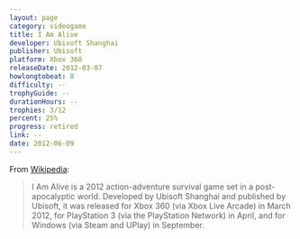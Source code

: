 ```yaml
---
layout: page
category: videogame
title: I Am Alive
developer: Ubisoft Shanghai
publisher: Ubisoft
platform: Xbox 360
releaseDate: 2012-03-07
howlongtobeat: 8
difficulty: --
trophyGuide: --
durationHours: --
trophies: 3/12
percent: 25%
progress: retired
link: --
date: 2012-06-09
---
```


From [Wikipedia](https://en.wikipedia.org/wiki/I_Am_Alive):

> I Am Alive is a 2012 action-adventure survival game set in a post-apocalyptic world. Developed by Ubisoft Shanghai and published by Ubisoft, it was released for Xbox 360 (via Xbox Live Arcade) in March 2012, for PlayStation 3 (via the PlayStation Network) in April, and for Windows (via Steam and UPlay) in September.

